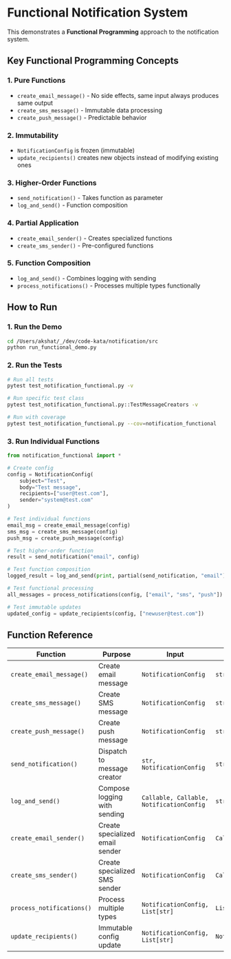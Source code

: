 # Functional Notification System

This demonstrates a **Functional Programming** approach to the notification system.

## Key Functional Programming Concepts

### 1. **Pure Functions**
- `create_email_message()` - No side effects, same input always produces same output
- `create_sms_message()` - Immutable data processing
- `create_push_message()` - Predictable behavior

### 2. **Immutability**
- `NotificationConfig` is frozen (immutable)
- `update_recipients()` creates new objects instead of modifying existing ones

### 3. **Higher-Order Functions**
- `send_notification()` - Takes function as parameter
- `log_and_send()` - Function composition

### 4. **Partial Application**
- `create_email_sender()` - Creates specialized functions
- `create_sms_sender()` - Pre-configured functions

### 5. **Function Composition**
- `log_and_send()` - Combines logging with sending
- `process_notifications()` - Processes multiple types functionally

## How to Run

### 1. Run the Demo
```bash
cd /Users/akshat/_/dev/code-kata/notification/src
python run_functional_demo.py
```

### 2. Run the Tests
```bash
# Run all tests
pytest test_notification_functional.py -v

# Run specific test class
pytest test_notification_functional.py::TestMessageCreators -v

# Run with coverage
pytest test_notification_functional.py --cov=notification_functional
```

### 3. Run Individual Functions
```python
from notification_functional import *

# Create config
config = NotificationConfig(
    subject="Test",
    body="Test message",
    recipients=["user@test.com"],
    sender="system@test.com"
)

# Test individual functions
email_msg = create_email_message(config)
sms_msg = create_sms_message(config)
push_msg = create_push_message(config)

# Test higher-order function
result = send_notification("email", config)

# Test function composition
logged_result = log_and_send(print, partial(send_notification, "email"), config)

# Test functional processing
all_messages = process_notifications(config, ["email", "sms", "push"])

# Test immutable updates
updated_config = update_recipients(config, ["newuser@test.com"])
```

## Function Reference

| Function | Purpose | Input | Output |
|----------|---------|-------|--------|
| `create_email_message()` | Create email message | `NotificationConfig` | `str` |
| `create_sms_message()` | Create SMS message | `NotificationConfig` | `str` |
| `create_push_message()` | Create push message | `NotificationConfig` | `str` |
| `send_notification()` | Dispatch to message creator | `str, NotificationConfig` | `str` |
| `log_and_send()` | Compose logging with sending | `Callable, Callable, NotificationConfig` | `str` |
| `create_email_sender()` | Create specialized email sender | `NotificationConfig` | `Callable` |
| `create_sms_sender()` | Create specialized SMS sender | `NotificationConfig` | `Callable` |
| `process_notifications()` | Process multiple types | `NotificationConfig, List[str]` | `List[str]` |
| `update_recipients()` | Immutable config update | `NotificationConfig, List[str]` | `NotificationConfig` |

